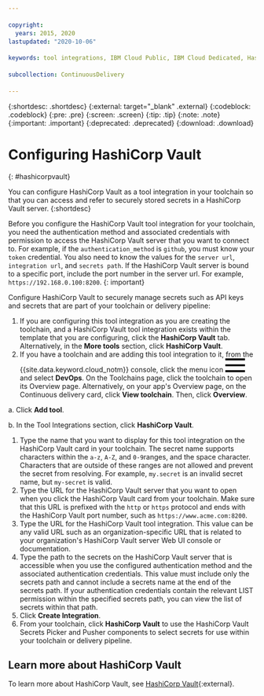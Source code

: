 ```yaml
---

copyright:
  years: 2015, 2020
lastupdated: "2020-10-06"

keywords: tool integrations, IBM Cloud Public, IBM Cloud Dedicated, Hashicorp Vault

subcollection: ContinuousDelivery

---
```


{:shortdesc: .shortdesc}
{:external: target="_blank" .external}
{:codeblock: .codeblock}
{:pre: .pre}
{:screen: .screen}
{:tip: .tip}
{:note: .note}
{:important: .important}
{:deprecated: .deprecated}
{:download: .download}   

# Configuring HashiCorp Vault
{: #hashicorpvault}

You can configure HashiCorp Vault as a tool integration in your toolchain so that you can access and refer to securely stored secrets in a HashiCorp Vault server.
{:shortdesc}

Before you configure the HashiCorp Vault tool integration for your toolchain, you need the authentication method and associated credentials with permission to access the HashiCorp Vault server that you want to connect to. For example, if the `authentication_method` is `github`, you must know your `token` credential. You also need to know the values for the `server url`, `integration url`, and `secrets path`. If the HashiCorp Vault server is bound to a specific port, include the port number in the server url. For example, `https://192.168.0.100:8200`.
{: important}

Configure HashiCorp Vault to securely manage secrets such as API keys and secrets that are part of your toolchain or delivery pipeline:

1. If you are configuring this tool integration as you are creating the toolchain, and a HashiCorp Vault tool integration exists within the template that you are configuring, click the **HashiCorp Vault** tab. Alternatively, in the **More tools** section, click **HashiCorp Vault**.
1. If you have a toolchain and are adding this tool integration to it, from the {{site.data.keyword.cloud_notm}} console, click the menu icon ![hamburger icon](images/icon_hamburger.svg) and select **DevOps**. On the Toolchains page, click the toolchain to open its Overview page. Alternatively, on your app's Overview page, on the Continuous delivery card, click **View toolchain**. Then, click **Overview**.  

 a. Click **Add tool**.

 b. In the Tool Integrations section, click **HashiCorp Vault**.

1. Type the name that you want to display for this tool integration on the HashiCorp Vault card in your toolchain. The secret name supports characters within the `a-z`, `A-Z`, and `0-9`ranges, and the space character. Characters that are outside of these ranges are not allowed and prevent the secret from resolving. For example, `my.secret` is an invalid secret name, but `my-secret` is valid.
1. Type the URL for the HashiCorp Vault server that you want to open when you click the HashiCorp Vault card from your toolchain. Make sure that this URL is prefixed with the `http` or `https` protocol and ends with the HashiCorp Vault port number, such as `https://www.acme.com:8200`.
1. Type the URL for the HashiCorp Vault tool integration. This value can be any valid URL such as an organization-specific URL that is related to your organization's HashiCorp Vault server Web UI console or documentation.
1. Type the path to the secrets on the HashiCorp Vault server that is accessible when you use the configured authentication method and the associated authentication credentials. This value must include only the secrets path and cannot include a secrets name at the end of the secrets path. If your authentication credentials contain the relevant LIST permission within the specified secrets path, you can view the list of secrets within that path.
1. Click **Create Integration**.
1. From your toolchain, click **HashiCorp Vault** to use the HashiCorp Vault Secrets Picker and Pusher components to select secrets for use within your toolchain or delivery pipeline.  

## Learn more about HashiCorp Vault

To learn more about HashiCorp Vault, see [HashiCorp Vault](https://www.vaultproject.io/){:external}.
